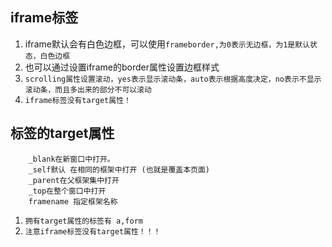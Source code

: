 ## iframe标签
1. iframe默认会有白色边框，可以使用`frameborder,为0表示无边框，为1是默认状态，白色边框`
2. 也可以通过设置iframe的border属性设置边框样式
3. `scrolling属性设置滚动，yes表示显示滚动条，auto表示根据高度决定，no表示不显示滚动条，而且多出来的部分不可以滚动`
4. `iframe标签没有target属性！`

## 标签的target属性
```
	_blank在新窗口中打开。
	_self默认 在相同的框架中打开 (也就是覆盖本页面)
	_parent在父框架集中打开
	_top在整个窗口中打开
	framename 指定框架名称
```
1. `拥有target属性的标签有 a,form`
2. `注意iframe标签没有target属性！！！`